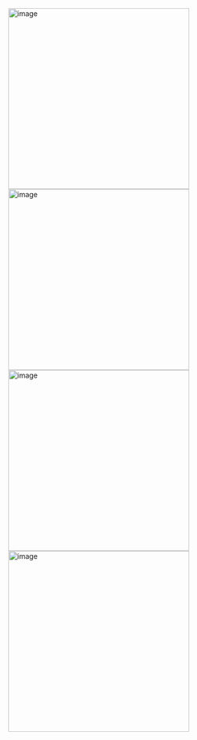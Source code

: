 <img width="361" alt="image" src="https://github.com/user-attachments/assets/0ebd3239-4ab5-4543-a5ec-005c3137ac10" />
<img width="361" alt="image" src="https://github.com/user-attachments/assets/226f0107-cfde-4b93-b5af-d5d954337a11" />

<img width="361" alt="image" src="https://github.com/user-attachments/assets/2b2b1b1b-2b81-460f-9160-3cf42b8671f4" />
<img width="361" alt="image" src="https://github.com/user-attachments/assets/5231f267-4958-495b-8033-9e96dd9a58a9" />
